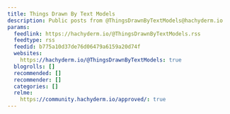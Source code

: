 ```yaml
---
title: Things Drawn By Text Models
description: Public posts from @ThingsDrawnByTextModels@hachyderm.io
params:
  feedlink: https://hachyderm.io/@ThingsDrawnByTextModels.rss
  feedtype: rss
  feedid: b775a10d37de76d06479a6159a20d74f
  websites:
    https://hachyderm.io/@ThingsDrawnByTextModels: true
  blogrolls: []
  recommended: []
  recommender: []
  categories: []
  relme:
    https://community.hachyderm.io/approved/: true
---
```

